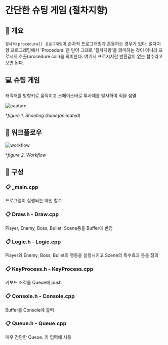 # 간단한 슈팅 게임 (절차지향)
## 📢 개요
 ``절차적(procedural) 프로그래밍``이 순차적 프로그래밍과 혼동하는 경우가 있다.
 절차지향 프로그래밍에서 'Procedural'은 단어 그대로 '절차지향'을 의미하는 것이 아니라 프로시저 호출(procedure call)을 의미한다.
 여기서 프로시저란 반환값이 없는 함수라고 보면 된다.
  
## 💻 슈팅 게임
 캐릭터를 방향키로 움직이고 스페이스바로 투사체를 발사하여 적을 섬멸

  ![capture](https://github.com/kbm0996/SimpleShootingGame-Procedural-/blob/master/GIF.gif?raw=true)
  
  **figure 1. Shooting Game(animated)*


## 📐 워크플로우

  ![workflow](https://github.com/kbm0996/SimpleShootingGame-Procedural-/blob/master/flowchart.jpg?raw=true)
  
  **figure 2. Workflow*
  
## 📑 구성
### 📋 _main.cpp
  프로그램이 실행되는 메인 함수
  
### 📋 Draw.h - Draw.cpp
  Player, Enemy, Boss, Bullet, Scene등을 Buffer에 반영
  
### 📋 Logic.h - Logic.cpp
  Player와 Enemy, Boss, Bullet의 행동을 실행시키고 Scene의 특수효과 등을 정의
  
### 📋 KeyProcess.h - KeyProcess.cpp
  키보드 조작을 Queue에 push
  
### 📋 Console.h - Console.cpp
  Buffer를 Console에 출력
  
### 📋 Queue.h - Queue.cpp
  매우 간단한 Queue. 키 입력에 사용
